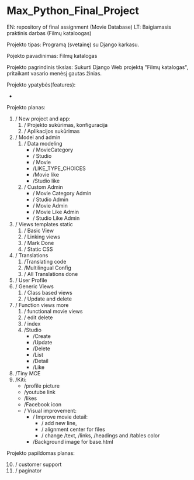 # Max_Python_Final_Project
EN: repository of final assignment (Movie Database) 
LT: Baigiamasis praktinis darbas (Filmų kataloogas)

Projekto tipas: Programą (svetainę) su Django karkasu.

Pojekto pavadinimas: Filmų katalogas

Projekto pagrindinis tikslas: Sukurti Django Web projektą "Filmų katalogas", pritaikant vasario menėsį gautas žinias. 

Projekto ypatybės(features):

* 

Projekto planas:

1) \/ New project and app:
    1) \/ Projekto sukūrimas, konfiguracija
    2) \/ Aplikacijos sukūrimas
2) \/ Model and admin
    1) \/ Data modeling
        * \/ MovieCategory
        * \/ Studio
        * \/ Movie
        * \/LIKE_TYPE_CHOICES 
        * \/Movie like
        * \/Studio like
    2) \/ Custom Admin
        * \/ Movie Category Admin
        * \/ Studio Admin
        * \/ Movie Admin
        * \/ Movie Like Admin
        * \/ Studio Like Admin
3) \/ Views templates static
    1) \/ Basic View
    2) \/ Linking views 
    3) \/ Mark Done
    4) \/ Static CSS
4) \/ Translations
    1) \/Translating code
    2) \/Multilingual Config
    3) \/ All Translations done
5) \/ User Profile
6) \/ Generic Views
    1) \/ Class based views
    2) \/ Update and delete
7) \/ Function views more
    1) \/ functional movie views
    2) \/ edit delete
    3) \/ index 
    4) \/Studio
        * \/Create
        * \/Update
        * \/Delete
        * \/List
        * \/Detail
        * \/Like
8) \/Tiny MCE 
9) \/Kiti: 
    * \/profile picture 
    * \/youtube link
    * \/likes 
    * \/Facebook icon 
    * \/ Visual improvement:
        * \/ Improve movie detail: 
            * \/ add new line, 
            * \/ alignment center for files
            * \/ change \/text, \/links, \/headings and \/tables color
        * \/Background image for base.html      

    

Projekto papildomas planas:

10) \/ customer support
11) \/ paginator

